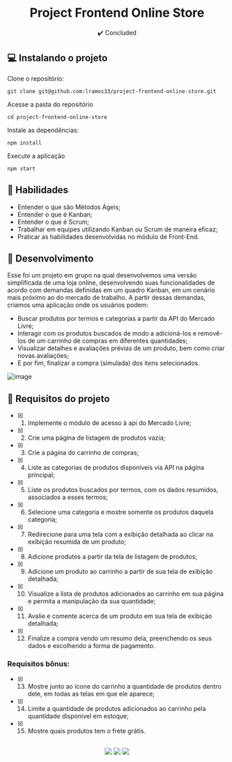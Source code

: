 <h1 align="center">Project Frontend Online Store</h1>

<p align="center">✔️ Concluded</p>

## 💻 Instalando o projeto

Clone o repositório:

```
git clone git@github.com:lramos33/project-frontend-online-store.git
```

Acesse a pasta do repositório

```
cd project-frontend-online-store
```

Instale as dependências:
```
npm install
```

Execute a aplicação
```
npm start
```

## 🚀 Habilidades

- Entender o que são Métodos Ágeis;
- Entender o que é Kanban;
- Entender o que é Scrum;
- Trabalhar em equipes utilizando Kanban ou Scrum de maneira eficaz;
- Praticar as habilidades desenvolvidas no módulo de Front-End.


## 🔧 Desenvolvimento

Esse foi um projeto em grupo na qual desenvolvemos uma versão simplificada de uma loja online, desenvolvendo suas funcionalidades de acordo com demandas definidas em um quadro Kanban, em um cenário mais próximo ao do mercado de trabalho. A partir dessas demandas, criamos uma aplicação onde os usuários podem:

- Buscar produtos por termos e categorias a partir da API do Mercado Livre;
- Interagir com os produtos buscados de modo a adicioná-los e removê-los de um carrinho de compras em diferentes quantidades;
- Visualizar detalhes e avaliações prévias de um produto, bem como criar novas avaliações;
- E por fim, finalizar a compra (simulada) dos itens selecionados.

![image]()

## 📝 Requisitos do projeto

- [x] 1. Implemente o módulo de acesso à api do Mercado Livre;

- [x] 2. Crie uma página de listagem de produtos vazia;

- [x] 3. Crie a página do carrinho de compras;

- [x] 4. Liste as categorias de produtos disponíveis via API na página principal;

- [x] 5. Liste os produtos buscados por termos, com os dados resumidos, associados a esses termos;

- [x] 6. Selecione uma categoria e mostre somente os produtos daquela categoria;

- [x] 7. Redirecione para uma tela com a exibição detalhada ao clicar na exibição resumida de um produto;

- [x] 8. Adicione produtos a partir da tela de listagem de produtos;

- [x] 9. Adicione um produto ao carrinho a partir de sua tela de exibição detalhada;

- [x] 10. Visualize a lista de produtos adicionados ao carrinho em sua página e permita a manipulação da sua quantidade;

- [x] 11. Avalie e comente acerca de um produto em sua tela de exibição detalhada;

- [x] 12. Finalize a compra vendo um resumo dela, preenchendo os seus dados e escolhendo a forma de pagamento.

### Requisitos bônus:

- [x] 13. Mostre junto ao ícone do carrinho a quantidade de produtos dentro dele, em todas as telas em que ele aparece;

- [x] 14. Limite a quantidade de produtos adicionados ao carrinho pela quantidade disponível em estoque;

- [x] 15. Mostre quais produtos tem o frete grátis.

##

<div align="center">
  <img src="https://shields.io/github/repo-size/lramos33/project-frontend-online-store">
  <img src="https://shields.io/github/languages/top/lramos33/project-frontend-online-store">
  <img src="https://shields.io/github/last-commit/lramos33/project-frontend-online-store">
</div>
